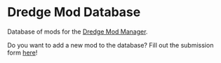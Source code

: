 # Dredge Mod Database

Database of mods for the [Dredge Mod Manager](https://github.com/xen-42/DredgeModManager).

Do you want to add a new mod to the database? Fill out the submission form [here](https://github.com/xen-42/DredgeModDatabase/issues/new?assignees=&labels=add-new-mod&projects=&template=add-new-mod.yml&title=%5BYour+mod+name+here%5D)!
